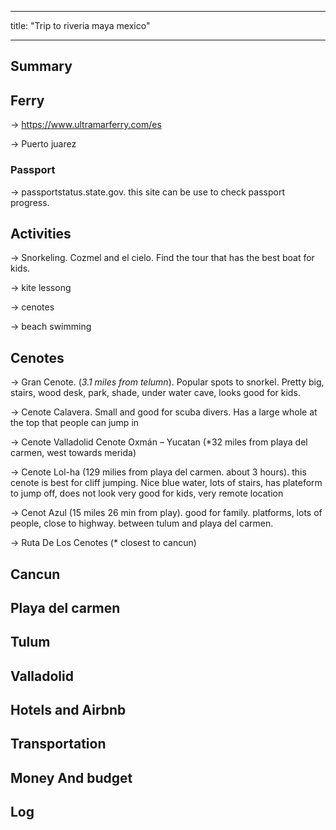
---

title: "Trip to riveria maya mexico"

---



## Summary



## Ferry 

-> https://www.ultramarferry.com/es

-> Puerto juarez 

### Passport

-> passportstatus.state.gov. this site can be use to check passport progress. 

## Activities

-> Snorkeling. Cozmel and el cielo. Find the tour that has the best boat for kids. 

-> kite lessong

-> cenotes

-> beach swimming

## Cenotes

-> Gran Cenote. (*3.1 miles from telumn*). Popular spots to snorkel. Pretty big, stairs, wood desk, park, shade, under water cave, looks good for kids. 

-> Cenote Calavera. Small and good for scuba divers. Has a large whole at the top that people can jump in

-> Cenote Valladolid Cenote Oxmán – Yucatan (*32 miles from playa del carmen, west towards merida) 

-> Cenote Lol-ha (129 milies from playa del carmen. about 3 hours). this cenote is best for cliff jumping. Nice blue water, lots of stairs, has plateform to jump off, does not look very good for kids, very remote location

-> Cenot Azul (15 miles 26 min from play). good for family. platforms, lots of people, close to highway. between tulum and playa del carmen. 

-> Ruta De Los Cenotes (* closest to cancun)

## Cancun
## Playa del carmen
## Tulum
## Valladolid



## Hotels and Airbnb
## Transportation 
## Money And budget 
## Log
